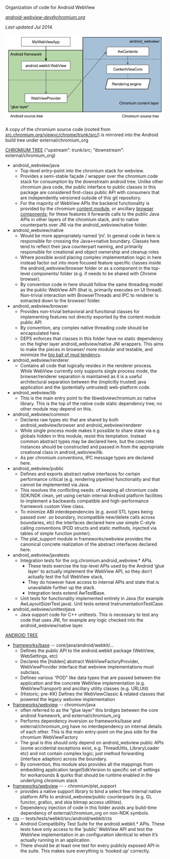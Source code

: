 Organization of code for Android WebView

*android-webview-dev@chromium.org*

*Last updated Jul 2014.*

![](webview_org.png)

A copy of the chromium source code (rooted from [src.chromium.org/viewvc/chrome/trunk/src/](https://src.chromium.org/viewvc/chrome/trunk/src/)) is mirrored into the Android build tree under external/chromium_org


[CHROMIUM TREE](https://src.chromium.org/viewvc/chrome/trunk/src/) (“upstream”: trunk/src; “downstream”: external/chromium_org)
- android_webview/java
  - Top-level entry-point into the chromium stack for webview.
  - Provides a semi-stable façade / wrapper over the chromium code stack for consumption by the downstream android tree. Unlike other chromium java code, the public interface to public classes in this package are considered first-class public API with consumers that are independently versioned outside of this git repository.
  - For the majority of WebView APIs the backend functionality is provided by the chromium [content module](http://dev.chromium.org/developers/content-module), or ancillary [browser components](http://dev.chromium.org/developers/design-documents/browser-components); for these features it forwards calls to the public Java APIs in other layers of the chromium stack, and to native counterparts over JNI via the android_webview/native folder.
- android_webview/native
  - Would be more appropriately named ‘jni’. In general code in here is responsible for crossing the Java<->native boundary. Classes here tend to reflect their java counterpart naming, and primarily responsible for creational and object ownership and cleanup roles
  - Where possible avoid placing complex implementation logic in here instead factor out into more focused feature specific classes inside the android_webview/browser folder or as a component in the top-level components/ folder (e.g. if needs to be shared with Chrome browser).
  - By convention code in here should follow the same threading model as the public WebView API (that is, primarily executes on UI thread). Non-trivial interaction with BrowserThreads and IPC to renderer is extracted down to the browser/ folder.
- android_webview/browser
  - Provides non-trivial behavioral and functional classes for implementing features not directly exported by the content module public API.
  - By convention, any complex native threading code should be encapsulated here.
  - DEPS enforces that classes in this folder have no static dependency on the higher layer android_webview/native JNI wrappers. This aims to make the pieces in browser/ more modular and testable, and minimize the [big ball of mud tendency](http://laputan.org/mud/mud.html).
- android_webview/renderer
  - Contains all code that logically resides in the renderer process. While WebView currently only supports single process mode, the browser/renderer separation is maintained as it is a useful architectural separation between the (implicitly trusted) java application and the (potentially untrusted) web-platform code.
- android_webview/lib
  - This is the main entry point to the libwebviewchromium.so native library. This is the top of the native code static dependency tree; no other module may depend on this.
- android_webview/common
  - Declares raw types etc that are shared by both android_webview/browser and android_webview/renderer
  - While single process mode makes it possible to share state via e.g. globals hidden in this module, resist this temptation. Instead common abstract types may be declared here, but the concrete instances should be constructed and passed in from the appropriate creational class in android_webview/lib.
  - As per chromium conventions, IPC message types are declared here.
- android_webview/public
  - Defines and exports abstract native interfaces for certain performance critical (e.g. rendering pipeline) functionality and that cannot be implemented via Java.
  - This resolves the conflicting needs: of keeping all chromium code SDK/NDK clean, yet using certain internal Android platform facilities to implement a backwards compatible and high-performance framework custom View class.
  - To minimize ABI interdependencies (e.g. avoid STL types being passed over .so boundary, incompatible new/delete calls across boundaries, etc) the interfaces declared here use simple C-style calling conventions (POD structs and static methods, injected via tables of simple function pointer).
  - The plat_support module in frameworks/webview provides the canonical concrete realization of the abstract interfaces declared here.
- android_webview/javatests
  - Integration tests for the org.chromium.android_webview.\* APIs. 
    - These tests exercise the top-level APIs used by the Android ‘glue layer’ to actually implement the WebView API, so they don’t actually test the full WebView stack,
    - They do however have access to internal APIs and state that is unavailable further up the stack.
    - Integration tests extend AwTestBase.
  - Unit tests for functionality implemented entirely in Java (for example AwLayoutSizerTest.java). Unit tests extend InstrumentationTestCase.
- android_webview/unittestjava
  - Java support code for C++ unittests. This is necessary to test any code that uses JNI, for example any logic checked into the android_webview/native layer.


[ANDROID TREE](https://android.googlesource.com/)
- [frameworks/base](https://android.googlesource.com/) -- core/java/android/webkit/…
  - Defines the public API to the android.webkit package (WebView, WebSettings, etc)
  - Declares the [hidden] abstract WebViewFactoryProvider, WebViewProvider interface that webview implementations must subclass.
  - Defines various “POD” like data types that are passed between the application and the concrete WebView implementation (e.g. WebViewTransport) and ancillary utility classes (e.g. URLUtil)
  - (Historic; pre-KK) Defines the WebViewClassic & related classes that powered the legacy webview implementation
- [frameworks/webview](https://android.googlesource.com/platform/frameworks/webview/) -- chromium/java
  - often referred to as the “glue layer” this bridges between the core android framework, and external/chromium_org
  - Performs dependency inversion so frameworks/base and external/chromium_org have no interdependency on internal details of each other. This is the main entry-point on the java side for the chromium WebViewFactory
  - The goal is this should only depend on android_webview public APIs (some accidental exceptions exist, e.g. ThreadUtils, LibraryLoader etc) and not contain complex logic; just method forwarding (interface adaption) across the boundary.
  - By convention, this module also provides all the mappings from embedding application targetSdkVersion to specific set of settings for workarounds & quirks that should be runtime enabled in the underlying chromium stack
- [frameworks/webview](https://android.googlesource.com/platform/frameworks/webview/) --   - chromium/plat_support
  - provides a native support library to bind a select few internal native platform APIs to android_webview/public counterparts (e.g. GL functor, gralloc, and skia bitmap access utilities).
  - Dependency injection of code in this folder avoids any build-time dependency of external/chromium_org on non-NDK symbols.
- [cts](https://android.googlesource.com/platform/cts/) -- tests/tests/webkit/src/android/webkit/cts
  - Android Compatibility Test Suite for the android.webkit.\* APIs. These tests have only access to the ‘public’ WebView API and test the WebView implementation in an configuration identical to when it’s actually running in an application.
  - There should be at least one test for every publicly exposed API in the suite. This makes sure everything is ‘hooked up’ correctly.
